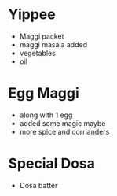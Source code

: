 # Yippee

* Maggi packet
* maggi masala added
* vegetables
* oil

# Egg Maggi
* along with 1 egg
* added some magic maybe
* more spice and corrianders

# Special Dosa
* Dosa batter

